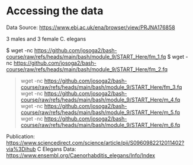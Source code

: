 # Accessing the data
Data Source: https://www.ebi.ac.uk/ena/browser/view/PRJNA176858

3 males and 3 female C. elegans

$ wget -nc https://github.com/josoga2/bash-course/raw/refs/heads/main/bash/module_9/START_Here/fm_1.fq
$ wget -nc https://github.com/josoga2/bash-course/raw/refs/heads/main/bash/module_9/START_Here/fm_2.fq
> wget -nc https://github.com/josoga2/bash-course/raw/refs/heads/main/bash/module_9/START_Here/fm_3.fq
> wget -nc https://github.com/josoga2/bash-course/raw/refs/heads/main/bash/module_9/START_Here/m_4.fq
> wget -nc https://github.com/josoga2/bash-course/raw/refs/heads/main/bash/module_9/START_Here/m_5.fq
> wget -nc https://github.com/josoga2/bash-course/raw/refs/heads/main/bash/module_9/START_Here/m_6.fq

Publication: https://www.sciencedirect.com/science/article/pii/S0960982212011402?via%3Dihub
C Elegans Data: https://www.ensembl.org/Caenorhabditis_elegans/Info/Index


